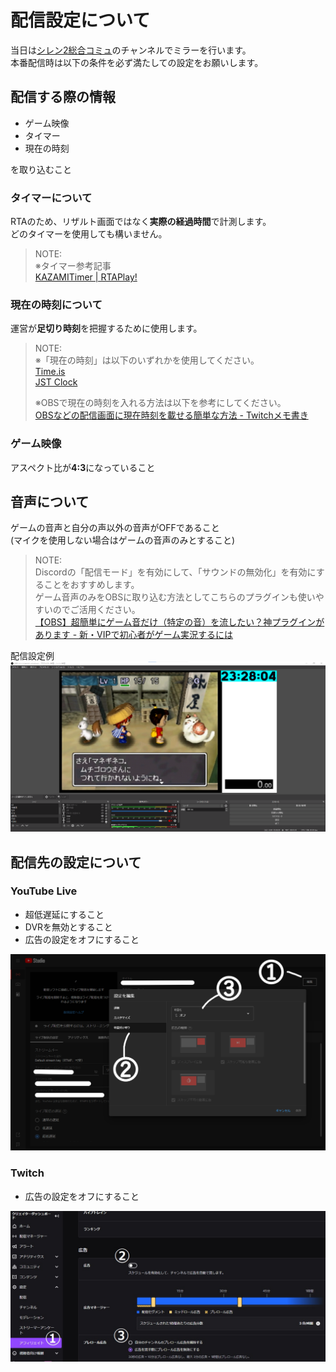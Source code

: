 # 配信設定について

当日は[シレン2総合コミュ](https://www.youtube.com/@shiren2-soungou)のチャンネルでミラーを行います。  
本番配信時は以下の条件を必ず満たしての設定をお願いします。  

## 配信する際の情報

- ゲーム映像
- タイマー
- 現在の時刻

を取り込むこと

### タイマーについて

RTAのため、リザルト画面ではなく**実際の経過時間**で計測します。  
どのタイマーを使用しても構いません。  

> NOTE:  
> ※タイマー参考記事  
> [KAZAMITimer | RTAPlay!](https://rta-play.info/tools/stopwatch/kazamitimer/)

### 現在の時刻について

運営が**足切り時刻**を把握するために使用します。

> NOTE:  
> ※「現在の時刻」は以下のいずれかを使用してください。  
> [Time.is](https://time.is/ja/)  
> [JST Clock](https://www.nict.go.jp/JST/JST5.html)  
>  
> ※OBSで現在の時刻を入れる方法は以下を参考にしてください。  
> [OBSなどの配信画面に現在時刻を載せる簡単な方法 - Twitchメモ書き](https://twitch-memo.net/stream/streaming-time/)

### ゲーム映像

アスペクト比が**4:3**になっていること

## 音声について

ゲームの音声と自分の声以外の音声がOFFであること  
(マイクを使用しない場合はゲームの音声のみとすること)  

> NOTE:  
> Discordの「配信モード」を有効にして、「サウンドの無効化」を有効にすることをおすすめします。  
> ゲーム音声のみをOBSに取り込む方法としてこちらのプラグインも使いやすいのでご活用ください。  
> [【OBS】超簡単にゲーム音だけ（特定の音）を流したい？神プラグインがあります - 新・VIPで初心者がゲーム実況するには](https://vip-jikkyo.net/obs-win-capture-audio)

配信設定例
![配信設定例](../image/obs_setting.png)

## 配信先の設定について

### YouTube Live

- 超低遅延にすること
- DVRを無効とすること
- 広告の設定をオフにすること

![Youtube Live](../image/youtube_live_setting.png)

### Twitch

- 広告の設定をオフにすること

![Twitch](../image/twitch_setting.jpg)
